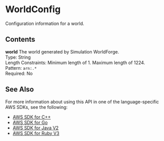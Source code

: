 # WorldConfig<a name="API_WorldConfig"></a>

Configuration information for a world\.

## Contents<a name="API_WorldConfig_Contents"></a>

 **world**   <a name="robomaker-Type-WorldConfig-world"></a>
The world generated by Simulation WorldForge\.  
Type: String  
Length Constraints: Minimum length of 1\. Maximum length of 1224\.  
Pattern: `arn:.*`   
Required: No

## See Also<a name="API_WorldConfig_SeeAlso"></a>

For more information about using this API in one of the language\-specific AWS SDKs, see the following:
+  [AWS SDK for C\+\+](https://docs.aws.amazon.com/goto/SdkForCpp/robomaker-2018-06-29/WorldConfig) 
+  [AWS SDK for Go](https://docs.aws.amazon.com/goto/SdkForGoV1/robomaker-2018-06-29/WorldConfig) 
+  [AWS SDK for Java V2](https://docs.aws.amazon.com/goto/SdkForJavaV2/robomaker-2018-06-29/WorldConfig) 
+  [AWS SDK for Ruby V3](https://docs.aws.amazon.com/goto/SdkForRubyV3/robomaker-2018-06-29/WorldConfig) 